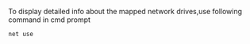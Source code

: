 To display detailed info about the mapped network drives,use following command in cmd prompt

    net use
